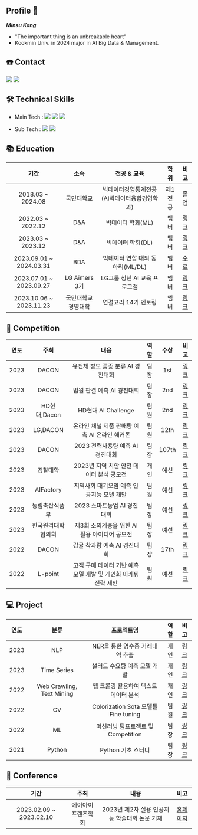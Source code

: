 ## Profile 👋
***Minsu Kang***
* "The important thing is an unbreakable heart"
* Kookmin Univ. in 2024 major in AI Big Data & Management.





## ☎️ Contact

 <img src="https://img.shields.io/badge/daro980722@gmail.com-D14836?style=flat&logo=Gmail&logoColor=white"/> <img src="https://img.shields.io/badge/daro98@naver.com-03C75A?style=flat&logo=Naver&logoColor=white"/>

</a>


## 🛠 Technical Skills
 * Main Tech :  <img src="https://img.shields.io/badge/Python-3776AB?style=flat&logo=Python&logoColor=white"/> <img src="https://img.shields.io/badge/PyTorch-EE4C2C?style=flat&logo=PyTorch&logoColor=white"/> <img src="https://img.shields.io/badge/Jupyter-F37626?style=flat&logo=Jupyter&logoColor=white"/> 

 * Sub Tech :  <img src="https://img.shields.io/badge/SQL-4479A1?style=flat&logo=MySQL&logoColor=white"/> <img src="https://img.shields.io/badge/TensorFlow-FF6F00?style=flat&logo=TensorFlow&logoColor=white"/> 

    
## 📚 Education

| 기간 | 소속 | 전공 & 교육 | 학위 | 비고 |
| :------: | :------: | :------: | :------: | :------: |
| 2018.03 ~ 2024.08 | 국민대학교  | 빅데이터경영통계전공(AI빅데이터융합경영학과) | 제1전공 | 졸업 |
| 2022.03 ~ 2022.12 | D&A | 빅데이터 학회(ML) | 멤버 | [링크](https://github.com/Minsu5452/D.A_ML)|
| 2023.03 ~ 2023.12 | D&A | 빅데이터 학회(DL) | 멤버 | [링크](https://github.com/Minsu5452/D.A_DL)|
| 2023.09.01 ~ 2024.03.31 | BDA | 빅데이터 연합 대외 동아리(ML/DL) | 멤버 | [수료](https://www.notion.so/7-68135c4f4689480082811b5fc453332e) |
| 2023.07.01 ~ 2023.09.27 | LG Aimers 3기 | LG그룹 청년 AI 교육 프로그램 | 멤버 | [링크](https://github.com/Minsu5452/Minsu5452/blob/main/LG%20AI.pdf) |
| 2023.10.06 ~ 2023.11.23 | 국민대학교 경영대학 | 연결고리 14기 멘토링 | 멤버 | [링크](https://github.com/Minsu5452/Mentor_Mentee) |
    

## 🏅 Competition
| 연도 | 주최 | 내용 | 역할 | 수상 | 비고 | 
| :------: | :------: | :------: | :------: | :------: | :------: |
| 2023 | DACON | 유전체 정보 품종 분류 AI 경진대회 | 팀장 | 1st | [링크](https://github.com/Minsu5452/Genomic_Data_Breed_Classification) |
| 2023 | DACON | 법원 판결 예측 AI 경진대회 | 팀장 | 2nd | [링크](https://github.com/Minsu5452/Court_Judgment_Prediction) |
| 2023 | HD현대,Dacon | HD현대 AI Challenge | 팀원 | 2nd | [링크](https://github.com/Minsu5452/HD_Hyundai_AI_Challenge) |
| 2023 | LG,DACON | 온라인 채널 제품 판매량 예측 AI 온라인 해커톤 | 팀원 | 12th | [링크](https://github.com/Minsu5452/Online_Product_Sales_Prediction) |
| 2023 | DACON | 2023 전력사용량 예측 AI 경진대회 | 팀장 | 107th | [링크](https://github.com/Minsu5452/Power_Consumption_Forecasting) |
| 2023 | 경찰대학 | 2023년 지역 치안 안전 데이터 분석 공모전 | 개인 | 예선 | [링크](https://github.com/Minsu5452/Traffic_Accident_Prediction) |
| 2023 | AIFactory | 지역사회 대기오염 예측 인공지능 모델 개발 | 팀원 | 예선 | [링크](https://github.com/Minsu5452/Air_Pollution_Forecasting) |
| 2023 | 농림축산식품부 | 2023 스마트농업 AI 경진대회 | 팀장 | 예선 | [링크](https://github.com/Minsu5452/Smart_Agriculture) |
| 2023 | 한국원격대학협의회 | 제3회 소외계층을 위한 AI활용 아이디어 공모전 | 팀장 | 예선 | [링크](https://github.com/Minsu5452/Supporting_Marginalized_Communities) |
| 2022 | DACON | 감귤 착과량 예측 AI 경진대회 | 팀장 | 17th | [링크](https://github.com/Minsu5452/Citrus_Yield_Prediction) |
| 2022 | L-point | 고객 구매 데이터 기반 예측 모델 개발 및 개인화 마케팅 전략 제안 | 팀원 | 예선 | [링크](https://github.com/Minsu5452/L-point) |



## 💻  Project

| 연도 | 분류 | 프로젝트명 | 역할 | 비고 |
| :------: | :------: | :------: | :------: | :------: |
| 2023 | NLP | NER을 통한 영수증 거래내역 추출 | 개인 | [링크](https://github.com/Minsu5452/Receipt_Data_NER) |
| 2023 | Time Series | 샐러드 수요량 예측 모델 개발 | 개인 | [링크](https://github.com/Minsu5452/Time_Series_Forecasting) |
| 2022 | Web Crawling, Text Mining | 웹 크롤링 활용하여 텍스트 데이터 분석 | 개인 | [링크](https://github.com/Minsu5452/Text_Mining) |
| 2022 | CV | Colorization Sota 모델들 Fine tuning | 팀원 | [링크](https://github.com/Minsu5452/Deep_Learning) |
| 2022 | ML | 머신러닝 팀프로젝트 및 Competition | 팀장 | [링크](https://github.com/Minsu5452/Machine_Learning) |
| 2021 | Python | Python 기초 스터디 | 팀장 | [링크](https://github.com/Minsu5452/Python_study) |


## 📔 Conference 

| 기간 | 주최 | 내용 | 비고 |
| :------: | :------: | :------: | :------: |
| 2023.02.09 ~ 2023.02.10 | 에이아이프렌즈학회 | 2023년 제2차 실용 인공지능 학술대회 논문 기재 | [홈페이지](https://github.com/Minsu5452/AAiCON2023) |


